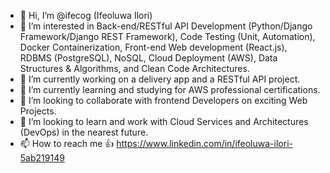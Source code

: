- 👋 Hi, I’m @ifecog (Ifeoluwa Ilori)
- 👀 I’m interested in Back-end/RESTful API Development (Python/Django Framework/Django REST Framework), Code Testing (Unit, Automation), Docker Containerization, Front-end Web development (React.js), RDBMS (PostgreSQL), NoSQL, Cloud Deployment (AWS), Data Structures & Algorithms, and Clean Code Architectures.
- 🌱 I’m currently working on a delivery app and a RESTful API project.
- 🌱 I’m currently learning and studying for AWS professional certifications.
- 💞️ I’m looking to collaborate with frontend Developers on exciting Web Projects.
- 💞️ I’m looking to learn and work with Cloud Services and Architectures (DevOps) in the nearest future.
- 📫 How to reach me 👍
 https://www.linkedin.com/in/ifeoluwa-ilori-5ab219149

<!---
ifecog/ifecog is a ✨ special ✨ repository because its `README.md` (this file) appears on your GitHub profile.
You can click the Preview link to take a look at your changes.
--->
